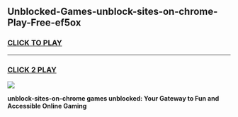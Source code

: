 
## Unblocked-Games-unblock-sites-on-chrome-Play-Free-ef5ox
<h3>
<a href="https://premium76.site?title=unblock-sites-on-chrome&ref=21A">CLICK TO PLAY</a></h3>
<hr>

<h3>
<a href="https://premium76.site?title=unblock-sites-on-chrome&ref=21A">CLICK 2 PLAY</a>
  
</h3>

<a href="https://premium76.site?title=unblock-sites-on-chrome&ref=21A"><img src="https://clearcache.store/games.png"></a>


**unblock-sites-on-chrome games unblocked: Your Gateway to Fun and Accessible Online Gaming**
